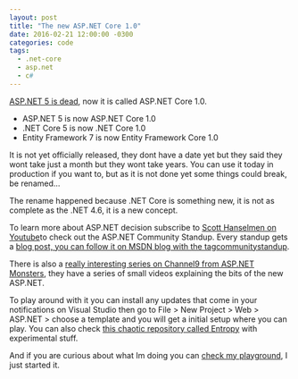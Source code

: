 ```yaml
---
layout: post
title: "The new ASP.NET Core 1.0"
date: 2016-02-21 12:00:00 -0300
categories: code
tags:
  - .net-core
  - asp.net
  - c#
---
```

[ASP.NET 5 is dead](http://www.hanselman.com/blog/ASPNET5IsDeadIntroducingASPNETCore10AndNETCore10.aspx), now it is called ASP.NET Core 1.0.

  - ASP.NET 5 is now ASP.NET Core 1.0
  - .NET Core 5 is now .NET Core 1.0
  - Entity Framework 7 is now Entity Framework Core 1.0

It is not yet officially released, they dont have a date yet but they said they wont take just a month but they wont take years. You can use it today in production if you want to, but as it is not done yet some things could break, be renamed...
<!--more-->


The rename happened because .NET Core is something new, it is not as complete as the .NET 4.6, it is a new concept.

To learn more about ASP.NET decision subscribe to [Scott Hanselmen on Youtube](https://www.youtube.com/watch?v=itxqo50klXM&amp;list=PL0M0zPgJ3HSftTAAHttA3JQU4vOjXFquF)to check out the ASP.NET Community Standup. Every standup gets a [blog post, you can follow it on MSDN blog with the tagcommunitystandup](https://blogs.msdn.microsoft.com/webdev/tag/communitystandup/).

There is also a [really interesting series on Channel9 from ASP.NET Monsters](https://channel9.msdn.com/Series/aspnetmonsters), they have a series of small videos explaining the bits of the new ASP.NET.

To play around with it you can install any updates that come in your notifications on Visual Studio then go to File &gt; New Project &gt; Web &gt; ASP.NET &gt; choose a template and you will get a initial setup where you can play. You can also check [this chaotic repository called Entropy](https://github.com/aspnet/Entropy) with experimental stuff.

And if you are curious about what Im doing you can [check my playground](https://github.com/brunolm/aspnet-core-playground), I just started it.
